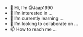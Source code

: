 - 👋 Hi, I’m @Jaap1990
- 👀 I’m interested in ...
- 🌱 I’m currently learning ...
- 💞️ I’m looking to collaborate on ...
- 📫 How to reach me ...

<!---
Jaap1990/Jaap1990 is a ✨ special ✨ repository because its `README.md` (this file) appears on your GitHub profile.
You can click the Preview link to take a look at your changes.
--->
<!-- Yazing.com Deals Widget -->
<div class="yzwg-block" id="yzwg-118d001bf17c8f6e354ca9b068a5568a"
  data-username="JaapGeijsen"
  data-brands=""
  data-display-type="text"
  data-display-avatar="1" ></div>
<script type="text/javascript">
//<![CDATA[
  var t = new Date(); var d = t.getDate()+t.getMonth()+t.getFullYear();
  var yzwgscript = document.createElement('script');
  yzwgscript.type = 'text/javascript';
  yzwgscript.src = 'https://yazing.com/js/showdeals-yzwg.js?id=yzwg-118d001bf17c8f6e354ca9b068a5568a&d=' + d;
  document.getElementsByTagName('body')[0].appendChild(yzwgscript);
//]]>
</script>
<!-- End Yazing.com Deals Widget -->
